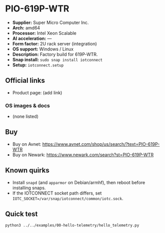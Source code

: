 # PIO-619P-WTR

- **Supplier:** Super Micro Computer  Inc.
- **Arch:** amd64
- **Processor:** Intel Xeon Scalable
- **AI acceleration:** —
- **Form factor:** 2U rack server (integration)
- **OS support:** Windows / Linux
- **Description:** Factory build for 619P‑WTR.
- **Snap install:** `sudo snap install iotconnect`
- **Setup:** `iotconnect.setup`

## Official links
- Product page: (add link)

### OS images & docs
- (none listed)

## Buy
- Buy on Avnet: https://www.avnet.com/shop/us/search/?text=PIO-619P-WTR
- Buy on Newark: https://www.newark.com/search?st=PIO-619P-WTR

## Known quirks
- Install `snapd` (and `apparmor` on Debian/armhf), then reboot before installing snaps.
- If the IOTCONNECT socket path differs, set `IOTC_SOCKET=/var/snap/iotconnect/common/iotc.sock`.

## Quick test
```bash
python3 ../../examples/00-hello-telemetry/hello_telemetry.py
```
